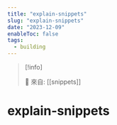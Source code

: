 ```yaml
---
title: "explain-snippets"
slug: "explain-snippets"
date: "2023-12-09"
enableToc: false
tags:
  - building
---
```


> [!info]
>
> 🌱 來自: [[snippets]]

# explain-snippets


